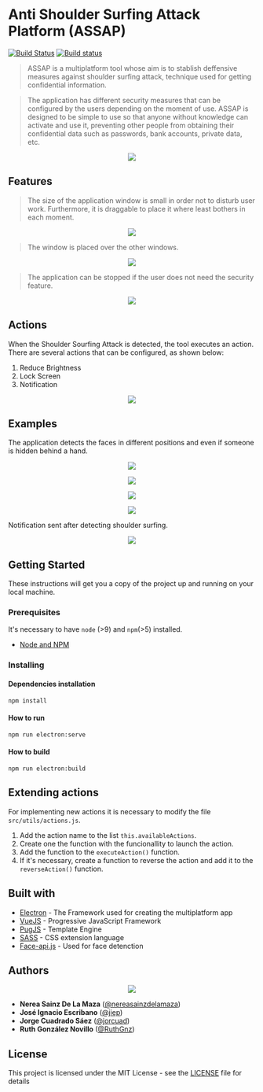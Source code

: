 # Anti Shoulder Surfing Attack Platform (ASSAP)

[![Build Status](https://travis-ci.org/assap-org/assap.svg?branch=master)](https://travis-ci.org/assap-org/assap)
[![Build status](https://ci.appveyor.com/api/projects/status/ui4m9yhav33qrvgs?svg=true)](https://ci.appveyor.com/project/jiep/assap)


> ASSAP is a multiplatform tool whose aim is to stablish deffensive measures against shoulder surfing attack, technique used for getting confidential information.

> The application has different security measures that can be configured by the users depending on the moment of use. ASSAP is designed to be simple to use so that anyone without knowledge can activate and use it, preventing other people from obtaining their confidential data such as passwords, bank accounts, private data, etc.

<p align="center">
 <img src="./img/use.png">
</p>

## Features

> The size of the application window is small in order not to disturb user work. Furthermore, it is draggable to place it where least bothers in each moment.

<p align="center">
 <img src="./img/draggable_window.png">
</p>

> The window is placed over the other windows.

<p align="center">
 <img src="./img/window_ontop.png">
</p>

> The application can be stopped if the user does not need the security feature.

<p align="center">
 <img src="./img/stop_recording.png">
</p>

## Actions

When the Shoulder Sourfing Attack is detected, the tool executes an action. There are several actions that can be configured, as shown below:

1. Reduce Brightness
2. Lock Screen
3. Notification

<p align="center">
 <img src="./img/action_settings.png">
</p>

## Examples

The application detects the faces in different positions and even if someone is hidden behind a hand.

<p align="center">
 <img src="./img/face_detection.png">
</p>

<p align="center">
 <img src="./img/lateral_face_detection.png">
</p>

<p align="center">
 <img src="./img/face_detection_hidden.png">
</p>

<p align="center">
 <img src="./img/face_detection_hidden2.png">
</p>

Notification sent after detecting shoulder surfing.
<p align="center">
 <img src="./img/alert.png">
</p>

## Getting Started

These instructions will get you a copy of the project up and running on your local machine.

### Prerequisites

It's necessary to have `node` (>9) and `npm`(>5) installed.


* [Node and NPM](https://docs.npmjs.com/downloading-and-installing-node-js-and-npm)


### Installing

#### Dependencies installation

```
npm install
```

#### How to run

```
npm run electron:serve
```

#### How to build
```
npm run electron:build
```

## Extending actions

For implementing new actions it is necessary to modify the file `src/utils/actions.js`.

1. Add the action name to the list `this.availableActions`.
2. Create one the function with the funcionallity to launch the action.
3. Add the function to the `executeAction()` function.
4. If it's necessary, create a function to reverse the action and add it to the `reverseAction()` function.

## Built with

* [Electron](https://electronjs.org) - The Framework used for creating the multiplatform app
* [VueJS](https://vuejs.org) - Progressive JavaScript Framework
* [PugJS](https://pugjs.org) - Template Engine
* [SASS](https://sass-lang.com) - CSS extension language
* [Face-api.js](https://github.com/justadudewhohacks/face-api.js) - Used for face detenction


## Authors

<p align="center">
 <img src="./img/team.png">
</p>

* **Nerea Sainz De La Maza** ([@nereasainzdelamaza](https://github.com/nereasainzdelamaza))
* **José Ignacio Escribano** ([@jiep](https://github.com/jiep))
* **Jorge Cuadrado Sáez** ([@jorcuad](https://github.com/jorcuad))
* **Ruth González Novillo** ([@RuthGnz](https://github.com/RuthGnz))




## License

This project is licensed under the MIT License - see the [LICENSE](LICENSE) file for details
